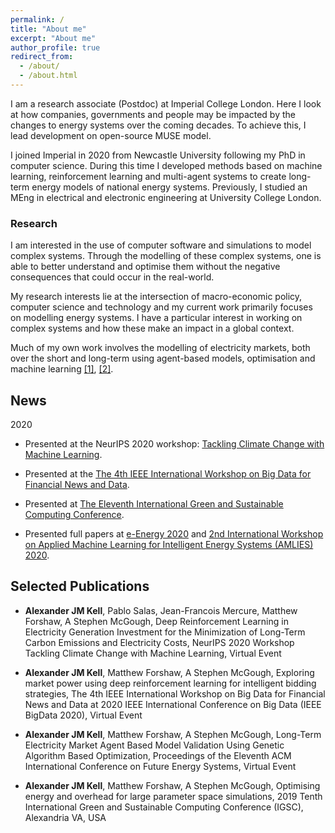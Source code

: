```yaml
---
permalink: /
title: "About me"
excerpt: "About me"
author_profile: true
redirect_from: 
  - /about/
  - /about.html
---
```


I am a research associate (Postdoc) at Imperial College London. Here I look at how companies, governments and people may be impacted by the changes to energy systems over the coming decades. To achieve this, I lead development on open-source MUSE model.

I joined Imperial in 2020 from Newcastle University following my PhD in computer science. During this time I developed methods based on machine learning, reinforcement learning and multi-agent systems to create long-term energy models of national energy systems. Previously, I studied an MEng in electrical and electronic engineering at University College London. 

### Research

I am interested in the use of computer software and simulations to model complex systems. Through the modelling of these complex systems, one is able to better understand and optimise them without the negative consequences that could occur in the real-world. 

My research interests lie at the intersection of macro-economic policy, computer science and technology and my current work primarily focuses on modelling energy systems. I have a particular interest in working on complex systems and how these make an impact in a global context.

Much of my own work involves the modelling of electricity markets, both over the short and long-term using agent-based models, optimisation and machine learning [[1]](https://dl.acm.org/doi/abs/10.1145/3396851.3397682), [[2]](https://dl.acm.org/doi/abs/10.1145/3396851.3402369).


## News

2020

- Presented at the NeurIPS 2020 workshop: [Tackling Climate Change with Machine Learning](https://www.climatechange.ai/events/neurips2020).

- Presented at the [The 4th IEEE International Workshop on Big Data for Financial News and Data](https://intelligentfinance.github.io/IEEE2020-BigData-Workshop/index.html).

- Presented at [The Eleventh International Green and Sustainable Computing Conference](https://www.igscc.org).

- Presented full papers at [e-Energy 2020](https://energy.acm.org/conferences/eenergy/2020/program.php) and [2nd International Workshop on Applied Machine Learning for Intelligent Energy Systems (AMLIES) 2020](http://sinberbest.berkeley.edu/amlies/2020).


## Selected Publications

- **Alexander JM Kell**, Pablo Salas, Jean-Francois Mercure, Matthew Forshaw, A Stephen McGough, Deep Reinforcement Learning in Electricity Generation Investment for the Minimization of Long-Term Carbon Emissions and Electricity Costs, NeurIPS 2020 Workshop Tackling Climate Change with Machine Learning, Virtual Event

- **Alexander JM Kell**, Matthew Forshaw, A Stephen McGough, Exploring market power using deep reinforcement learning for intelligent bidding strategies, The 4th IEEE International Workshop on Big Data for Financial News and Data at 2020 IEEE International Conference on Big Data (IEEE BigData 2020), Virtual Event

- **Alexander JM Kell**, Matthew Forshaw, A Stephen McGough, Long-Term Electricity Market Agent Based Model Validation Using Genetic Algorithm Based Optimization, Proceedings of the Eleventh ACM International Conference on Future Energy Systems, Virtual Event

- **Alexander JM Kell**, Matthew Forshaw, A Stephen McGough, Optimising energy and overhead for large parameter space simulations, 2019 Tenth International Green and Sustainable Computing Conference (IGSC), Alexandria VA, USA